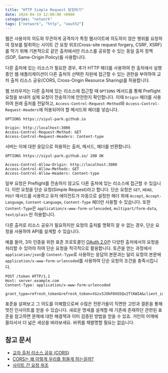 ```yaml
---
title: "HTTP Simple Request 탐험하기"
date: 2024-04-19 12:00:00 +0900
categories: "network"
tags: ["network", "http", "oauth2"]
---
```


웹은 사용자의 의도와 무관하게 공격자가 특정 웹사이트에 의도하지 않은 행위를 요청하여 정보를 탈취하는 사이트 간 요청 위조(Cross-site request forgery, CSRF, XSRF)를 막기 위해 기본적으로 같은 출처에서만 리소스를 공유할 수 있는 동일 출처 정책(SOP, Same-Origin Policy)를 사용합니다.

다른 출처에 있는 리소스가 필요한 경우, 추가 HTTP 헤더를 사용하여 한 출처에서 실행 중인 웹 애플리케이션이 다른 출처의 선택한 자원에 접근할 수 있는 권한을 부여하여 교차 출처 리소스 공유(CORS, Cross-Origin Resource Sharing)를 허용합니다.

웹 브라우저는 다른 출처에 있는 리소스에 접근할 때 `OPTIONS` 메서드를 통해 Preflight 요청을 보내어 실제 요청이 전송하기에 안전한지 확인합니다. 이때 `Origin` 헤더를 사용하여 원래 출처를 전달하고, `Access-Control-Request-Method`와 `Access-Control-Request-Headers`에 허용되어야 할 메서드와 헤더를 넣습니다.

```http
OPTIONS https://siyul-park.github.io

Origin: http://localhost:3000
Access-Control-Request-Method: GET
Access-Control-Request-Headers: Content-type
```

서버는 이에 대한 응답으로 허용하는 출처, 메서드, 헤더를 반환합니다.

```http
OPTIONS https://siyul-park.github.io/ 200 OK

Access-Control-Allow-Origin: http://localhost:3000
Access-Control-Allow-Methods: GET
Access-Control-Allow-Headers: Content-type
```

일부 요청은 Preflight를 전송하지 않고도 다른 출처에 있는 리소스에 접근할 수 있습니다. 이런 요청을 단순 요청(Simple Request)라고 합니다. 단순 요청은 `GET`, `HEAD`, `POST` 메서드를 사용하고 유저 에이전트가 자동으로 설정한 헤더 외에 `Accept`, `Accept-Language`, `Content-Language`, `Content-Type` 헤더만 사용할 수 있습니다. 또한 `Content-Type`은 `application/x-www-form-urlencoded`, `multipart/form-data`, `text/plain` 만 허용합니다.

다른 출저로 리소스 공유가 필요하지만 요청의 출처를 명확히 알 수 없는 경우, 단순 요청을 사용하여 API를 설계할 수 있습니다.

예를 들어, 3자 인증을 위한 표준 프로토콜인 [OAuth 2.0](https://datatracker.ietf.org/doc/html/rfc6749)은 다양한 출처에서의 요청을 처리할 수 있어야 하여 단순 요청을 적극적으로 활용합니다. 토큰을 얻는 과정에서 `application/json`을 `Content-Type`로 사용하는 응답의 본문과는 달리 요청의 본문에 `application/x-www-form-urlencoded`를 사용하여 단순 요청의 조건을 충족시킵니다.

```http
POST /token HTTP/1.1
Host: server.example.com
Content-Type: application/x-www-form-urlencoded

grant_type=refresh_token&refresh_token=tGzv3JOkF0XG5Qx2TlKWIA&client_id=s6BhdRkqt3&client_secret=7Fjfp0ZBr1KtDRbnfVdmIw
```

표준을 살펴보고 그 의도를 이해함으로써 수많은 전문가들이 직면한 고민과 결론을 통해 멋진 인사이트를 얻을 수 있습니다. 새로운 명세를 설계할 때 기존에 존재하던 관련된 표준을 참고하면 문제에 대한 해결책과 이미 검증된 방법을 얻을 수 있죠. 거인의 어깨에 올라서서 더 넓은 세상을 바라보세요. 바퀴를 재발명할 필요는 없습니다.

## 참고 문서
- [교차 출처 리소스 공유 (CORS)](https://developer.mozilla.org/ko/docs/Web/HTTP/CORS)
- [CORS는 왜 이렇게 우리를 힘들게 하는걸까?](https://evan-moon.github.io/2020/05/21/about-cors/#sopsame-origin-policy)
- [사이트 간 요청 위조](https://ko.m.wikipedia.org/wiki/%25EC%2582%25AC%25EC%259D%25B4%25ED%258A%25B8_%25EA%25B0%2584_%25EC%259A%2594%25EC%25B2%25AD_%25EC%259C%2584%25EC%25A1%25B0)